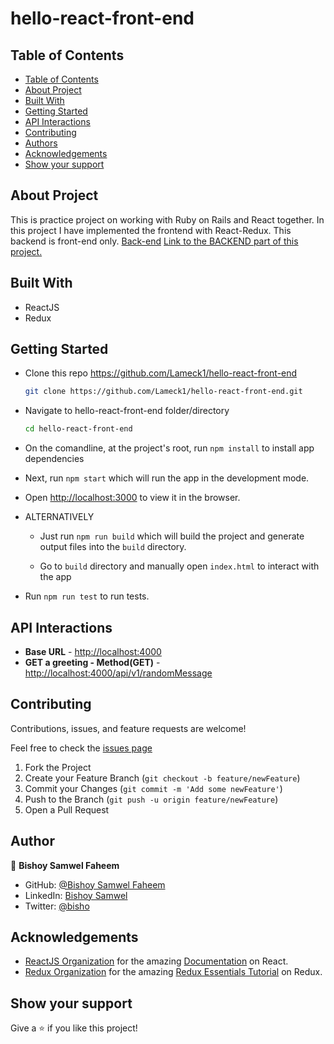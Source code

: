 # hello-react-front-end

## Table of Contents

- [Table of Contents](#table-of-contents)
- [About Project](#about-project)
- [Built With](#built-with)
- [Getting Started](#getting-started)
- [API Interactions](#api-interactions)
- [Contributing](#contributing)
- [Authors](#authors)
- [Acknowledgements](#acknowledgements)
- [Show your support](#show-your-support)

## About Project

This is practice project on working with Ruby on Rails and React together. In this project I have implemented the frontend with React-Redux. This backend is front-end only.
[Back-end](https://github.com/Bishoy-Samwel/Rails-React-Intro)
[Link to the BACKEND part of this project.](https://github.com/Lameck1/hello-react-front-end)

<!-- ![screenshot](./screenshot.png) -->

## Built With

- ReactJS
- Redux

## Getting Started

- Clone this repo <https://github.com/Lameck1/hello-react-front-end>

  ```bash
  git clone https://github.com/Lameck1/hello-react-front-end.git
  ```

- Navigate to hello-react-front-end folder/directory

  ```bash
  cd hello-react-front-end
  ```

- On the comandline, at the project's root, run `npm install` to install app dependencies

- Next, run `npm start` which will run the app in the development mode.

- Open [http://localhost:3000](http://localhost:3000) to view it in the browser.

- ALTERNATIVELY

  - Just run `npm run build` which will build the project and generate output files into the `build` directory.

  - Go to `build` directory and manually open `index.html` to interact with the app

- Run `npm run test` to run tests.

## API Interactions

- **Base URL** - <http://localhost:4000>
- **GET a greeting - Method(GET)** - <http://localhost:4000/api/v1/randomMessage>

## Contributing

Contributions, issues, and feature requests are welcome!

Feel free to check the [issues page](https://github.com/Bishoy-Samwel/react-front-end/issues)

1. Fork the Project
2. Create your Feature Branch (`git checkout -b feature/newFeature`)
3. Commit your Changes (`git commit -m 'Add some newFeature'`)
4. Push to the Branch (`git push -u origin feature/newFeature`)
5. Open a Pull Request

## Author
👤 **Bishoy Samwel Faheem**

- GitHub: [@Bishoy Samwel Faheem](https://github.com/Bishoy-Samwel)
- LinkedIn: [Bishoy Samwel](https://www.linkedin.com/in/bishoy-samwuel-ss/)
- Twitter: [@bisho](https://twitter.com/BishoFaheem15)
## Acknowledgements

- [ReactJS Organization](https://reactjs.org/) for the amazing [Documentation](https://reactjs.org/docs/getting-started.html) on React.
- [Redux Organization](https://redux.js.org/) for the amazing [Redux Essentials Tutorial](https://redux.js.org/tutorials/essentials/part-1-overview-concepts) on Redux.


## Show your support

Give a ⭐️ if you like this project!
